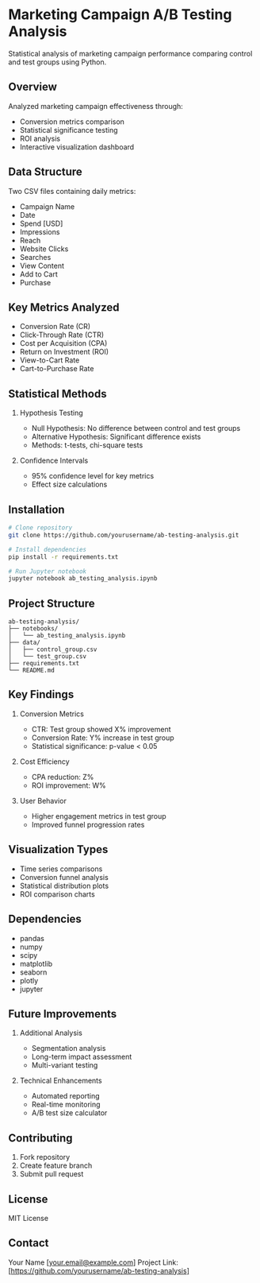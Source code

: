 # Marketing Campaign A/B Testing Analysis

Statistical analysis of marketing campaign performance comparing control and test groups using Python.

## Overview

Analyzed marketing campaign effectiveness through:
- Conversion metrics comparison
- Statistical significance testing
- ROI analysis
- Interactive visualization dashboard

## Data Structure

Two CSV files containing daily metrics:
- Campaign Name
- Date
- Spend [USD]
- Impressions
- Reach
- Website Clicks
- Searches
- View Content
- Add to Cart
- Purchase

## Key Metrics Analyzed

- Conversion Rate (CR)
- Click-Through Rate (CTR)
- Cost per Acquisition (CPA)
- Return on Investment (ROI)
- View-to-Cart Rate
- Cart-to-Purchase Rate

## Statistical Methods

1. Hypothesis Testing
   - Null Hypothesis: No difference between control and test groups
   - Alternative Hypothesis: Significant difference exists
   - Methods: t-tests, chi-square tests

2. Confidence Intervals
   - 95% confidence level for key metrics
   - Effect size calculations

## Installation

```bash
# Clone repository
git clone https://github.com/yourusername/ab-testing-analysis.git

# Install dependencies
pip install -r requirements.txt

# Run Jupyter notebook
jupyter notebook ab_testing_analysis.ipynb
```

## Project Structure

```
ab-testing-analysis/
├── notebooks/
│   └── ab_testing_analysis.ipynb
├── data/
│   ├── control_group.csv
│   └── test_group.csv
├── requirements.txt
└── README.md
```

## Key Findings

1. Conversion Metrics
   - CTR: Test group showed X% improvement
   - Conversion Rate: Y% increase in test group
   - Statistical significance: p-value < 0.05

2. Cost Efficiency
   - CPA reduction: Z%
   - ROI improvement: W%

3. User Behavior
   - Higher engagement metrics in test group
   - Improved funnel progression rates

## Visualization Types

- Time series comparisons
- Conversion funnel analysis
- Statistical distribution plots
- ROI comparison charts

## Dependencies

- pandas
- numpy
- scipy
- matplotlib
- seaborn
- plotly
- jupyter

## Future Improvements

1. Additional Analysis
   - Segmentation analysis
   - Long-term impact assessment
   - Multi-variant testing

2. Technical Enhancements
   - Automated reporting
   - Real-time monitoring
   - A/B test size calculator

## Contributing

1. Fork repository
2. Create feature branch
3. Submit pull request

## License

MIT License

## Contact

Your Name
[your.email@example.com]
Project Link: [https://github.com/yourusername/ab-testing-analysis]